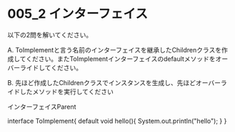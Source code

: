 # 005_2 インターフェイス

以下の2問を解いてください。

A. ToImplementと言う名前のインターフェイスを継承したChildrenクラスを作成してください。またToImplementインターフェイスのdefaultメソッドをオーバーライドしてください。

B. 先ほど作成したChildrenクラスでインスタンスを生成し、先ほどオーバーライドしたメソッドを実行してください


インターフェイスParent

interface ToImplement{
  default void hello(){
    System.out.println("hello");
  }
}
